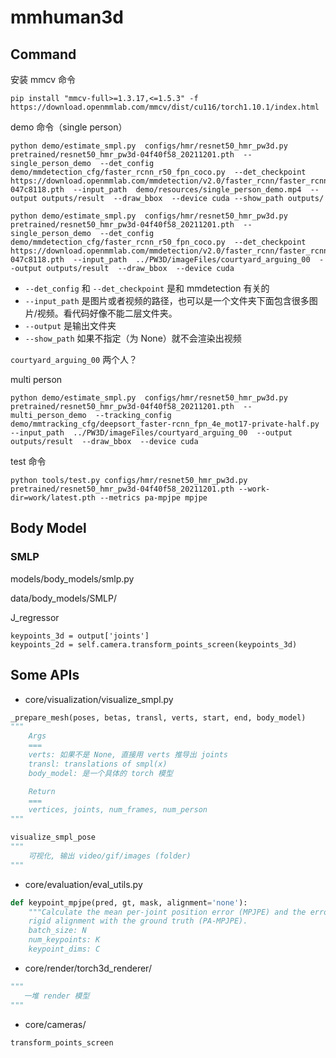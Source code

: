 # mmhuman3d

## Command

安装 mmcv 命令

```
pip install "mmcv-full>=1.3.17,<=1.5.3" -f https://download.openmmlab.com/mmcv/dist/cu116/torch1.10.1/index.html
```



demo 命令（single person）

```
python demo/estimate_smpl.py  configs/hmr/resnet50_hmr_pw3d.py pretrained/resnet50_hmr_pw3d-04f40f58_20211201.pth  --single_person_demo  --det_config demo/mmdetection_cfg/faster_rcnn_r50_fpn_coco.py  --det_checkpoint https://download.openmmlab.com/mmdetection/v2.0/faster_rcnn/faster_rcnn_r50_fpn_1x_coco/faster_rcnn_r50_fpn_1x_coco_20200130-047c8118.pth  --input_path  demo/resources/single_person_demo.mp4  --output outputs/result  --draw_bbox  --device cuda --show_path outputs/
```



```
python demo/estimate_smpl.py  configs/hmr/resnet50_hmr_pw3d.py pretrained/resnet50_hmr_pw3d-04f40f58_20211201.pth  --single_person_demo  --det_config demo/mmdetection_cfg/faster_rcnn_r50_fpn_coco.py  --det_checkpoint https://download.openmmlab.com/mmdetection/v2.0/faster_rcnn/faster_rcnn_r50_fpn_1x_coco/faster_rcnn_r50_fpn_1x_coco_20200130-047c8118.pth  --input_path  ../PW3D/imageFiles/courtyard_arguing_00  --output outputs/result  --draw_bbox  --device cuda
```

- `--det_config` 和 `--det_checkpoint` 是和 mmdetection 有关的
- `--input_path` 是图片或者视频的路径，也可以是一个文件夹下面包含很多图片/视频。看代码好像不能二层文件夹。
- `--output` 是输出文件夹
- `--show_path` 如果不指定（为 None）就不会渲染出视频



`courtyard_arguing_00` 两个人？



multi person

```
python demo/estimate_smpl.py  configs/hmr/resnet50_hmr_pw3d.py pretrained/resnet50_hmr_pw3d-04f40f58_20211201.pth  --multi_person_demo  --tracking_config demo/mmtracking_cfg/deepsort_faster-rcnn_fpn_4e_mot17-private-half.py --input_path  ../PW3D/imageFiles/courtyard_arguing_00  --output outputs/result  --draw_bbox  --device cuda
```



test 命令

```
python tools/test.py configs/hmr/resnet50_hmr_pw3d.py pretrained/resnet50_hmr_pw3d-04f40f58_20211201.pth --work-dir=work/latest.pth --metrics pa-mpjpe mpjpe
```





## Body Model

### SMLP

models/body_models/smlp.py

data/body_models/SMLP/

J_regressor



```
keypoints_3d = output['joints']
keypoints_2d = self.camera.transform_points_screen(keypoints_3d)
```



## Some APIs

- core/visualization/visualize_smpl.py

```python
_prepare_mesh(poses, betas, transl, verts, start, end, body_model)
"""
	Args
	===
	verts: 如果不是 None, 直接用 verts 推导出 joints
	transl: translations of smpl(x)
	body_model: 是一个具体的 torch 模型

	Return
	===
	vertices, joints, num_frames, num_person
"""

visualize_smpl_pose
"""
	可视化, 输出 video/gif/images (folder)
"""
```



- core/evaluation/eval_utils.py

```python
def keypoint_mpjpe(pred, gt, mask, alignment='none'):
    """Calculate the mean per-joint position error (MPJPE) and the error after
    rigid alignment with the ground truth (PA-MPJPE).
    batch_size: N
    num_keypoints: K
    keypoint_dims: C
```



- core/render/torch3d_renderer/

```python
"""
   一堆 render 模型
"""
```



- core/cameras/

```
transform_points_screen
```

